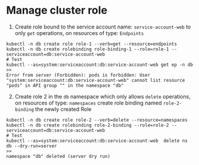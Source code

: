 # Manage cluster role

1. Create role bound to the service account name: `service-account-web` to only `get` operations, on resources of type: `Endpoints`

```shell
kubectl -n db create role role-1 --verb=get --resource=endpoints
kubectl -n db create rolebinding role-binding-1 --role=role-1 --serviceaccount=db:service-account-web
# Test
kubectl --as=system:serviceaccount:db:service-account-web get ep -n db
>>
Error from server (Forbidden): pods is forbidden: User "system:serviceaccount:db:service-account-web" cannot list resource "pods" in API group "" in the namespace "db"
```

2. Create role 2 in the `db` namespace which only allows `delete` operations, on resources of type: `namespaces`
   create role binding named `role-2-binding` the newly created Role

```shell
kubectl -n db create role role-2 --verb=delete --resource=namespaces
kubectl -n db create rolebinding role-2-binding --role=role-2 --serviceaccount=db:service-account-web
# Test
kubectl --as=system:serviceaccount:db:service-account-web  delete ns db --dry-run=server
>>
namespace "db" deleted (server dry run)
```
